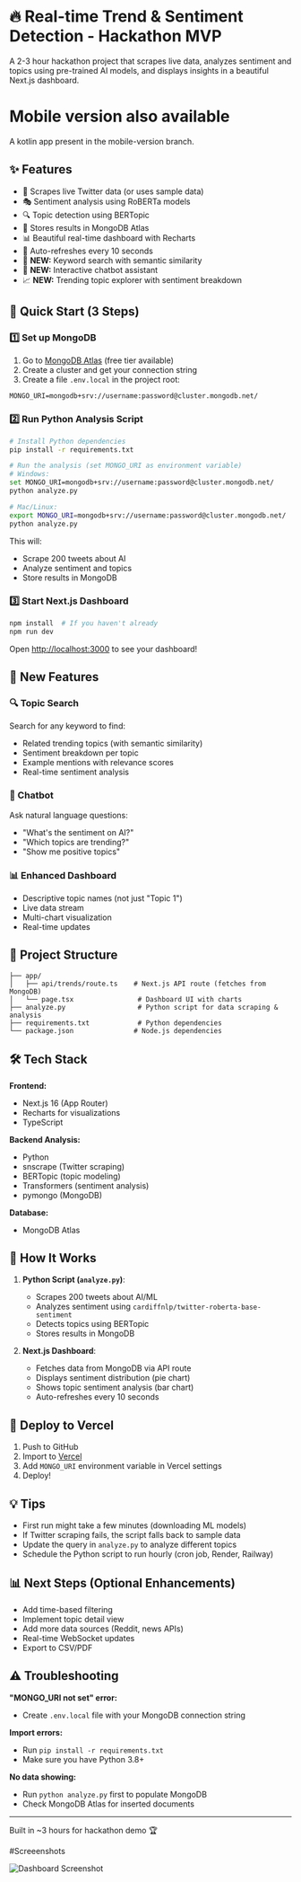 # 🔥 Real-time Trend & Sentiment Detection - Hackathon MVP

A 2-3 hour hackathon project that scrapes live data, analyzes sentiment and topics using pre-trained AI models, and displays insights in a beautiful Next.js dashboard.

# Mobile version also available

A kotlin app present in the mobile-version branch.

## ✨ Features

- 📡 Scrapes live Twitter data (or uses sample data)
- 🎭 Sentiment analysis using RoBERTa models
- 🔍 Topic detection using BERTopic
- 💾 Stores results in MongoDB Atlas
- 📊 Beautiful real-time dashboard with Recharts
- 🔄 Auto-refreshes every 10 seconds
- 🔎 **NEW:** Keyword search with semantic similarity
- 💬 **NEW:** Interactive chatbot assistant
- 📈 **NEW:** Trending topic explorer with sentiment breakdown

## 🚀 Quick Start (3 Steps)

### 1️⃣ Set up MongoDB

1. Go to [MongoDB Atlas](https://cloud.mongodb.com) (free tier available)
2. Create a cluster and get your connection string
3. Create a file `.env.local` in the project root:
```env
MONGO_URI=mongodb+srv://username:password@cluster.mongodb.net/
```

### 2️⃣ Run Python Analysis Script

```bash
# Install Python dependencies
pip install -r requirements.txt

# Run the analysis (set MONGO_URI as environment variable)
# Windows:
set MONGO_URI=mongodb+srv://username:password@cluster.mongodb.net/
python analyze.py

# Mac/Linux:
export MONGO_URI=mongodb+srv://username:password@cluster.mongodb.net/
python analyze.py
```

This will:
- Scrape 200 tweets about AI
- Analyze sentiment and topics
- Store results in MongoDB

### 3️⃣ Start Next.js Dashboard

```bash
npm install  # If you haven't already
npm run dev
```

Open [http://localhost:3000](http://localhost:3000) to see your dashboard!

## 🎯 New Features

### 🔍 Topic Search
Search for any keyword to find:
- Related trending topics (with semantic similarity)
- Sentiment breakdown per topic
- Example mentions with relevance scores
- Real-time sentiment analysis

### 💬 Chatbot
Ask natural language questions:
- "What's the sentiment on AI?"
- "Which topics are trending?"
- "Show me positive topics"

### 📊 Enhanced Dashboard
- Descriptive topic names (not just "Topic 1")
- Live data stream
- Multi-chart visualization
- Real-time updates

## 📁 Project Structure

```
├── app/
│   ├── api/trends/route.ts    # Next.js API route (fetches from MongoDB)
│   └── page.tsx                # Dashboard UI with charts
├── analyze.py                  # Python script for data scraping & analysis
├── requirements.txt            # Python dependencies
└── package.json               # Node.js dependencies
```

## 🛠️ Tech Stack

**Frontend:**
- Next.js 16 (App Router)
- Recharts for visualizations
- TypeScript

**Backend Analysis:**
- Python
- snscrape (Twitter scraping)
- BERTopic (topic modeling)
- Transformers (sentiment analysis)
- pymongo (MongoDB)

**Database:**
- MongoDB Atlas

## 🎯 How It Works

1. **Python Script (`analyze.py`)**:
   - Scrapes 200 tweets about AI/ML
   - Analyzes sentiment using `cardiffnlp/twitter-roberta-base-sentiment`
   - Detects topics using BERTopic
   - Stores results in MongoDB

2. **Next.js Dashboard**:
   - Fetches data from MongoDB via API route
   - Displays sentiment distribution (pie chart)
   - Shows topic sentiment analysis (bar chart)
   - Auto-refreshes every 10 seconds

## 🚢 Deploy to Vercel

1. Push to GitHub
2. Import to [Vercel](https://vercel.com)
3. Add `MONGO_URI` environment variable in Vercel settings
4. Deploy!

## 💡 Tips

- First run might take a few minutes (downloading ML models)
- If Twitter scraping fails, the script falls back to sample data
- Update the query in `analyze.py` to analyze different topics
- Schedule the Python script to run hourly (cron job, Render, Railway)

## 📊 Next Steps (Optional Enhancements)

- Add time-based filtering
- Implement topic detail view
- Add more data sources (Reddit, news APIs)
- Real-time WebSocket updates
- Export to CSV/PDF

## ⚠️ Troubleshooting

**"MONGO_URI not set" error:**
- Create `.env.local` file with your MongoDB connection string

**Import errors:**
- Run `pip install -r requirements.txt`
- Make sure you have Python 3.8+

**No data showing:**
- Run `python analyze.py` first to populate MongoDB
- Check MongoDB Atlas for inserted documents

---

Built in ~3 hours for hackathon demo 🏆


#Screeenshots

![Dashboard Screenshot](prev)
